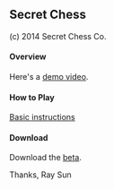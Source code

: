 Secret Chess
------------
(c) 2014 Secret Chess Co.

#### Overview
Here's a [demo video](http://www.youtube.com/watch?v=nqNIBt03uVk).

#### How to Play
[Basic instructions](https://dl.dropboxusercontent.com/u/1971118/SurpriseChess/Embedded%20help/index.html)

#### Download
Download the [beta](https://dl.dropboxusercontent.com/u/1971118/SurpriseChess/Secret%20Chess%20Beta.html).

Thanks,
Ray Sun
